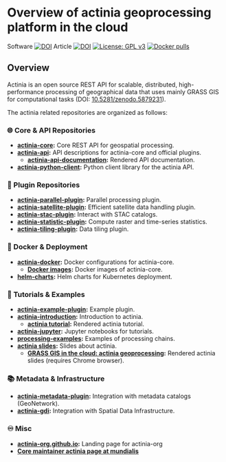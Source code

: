 # Overview of actinia geoprocessing platform in the cloud

Software [![DOI](https://zenodo.org/badge/DOI/10.5281/zenodo.5879231.svg)](https://doi.org/10.5281/zenodo.5879231)
Article [![DOI](https://zenodo.org/badge/DOI/10.5281/zenodo.2631917.svg)](https://doi.org/10.5281/zenodo.2631917)
[![License: GPL v3](https://img.shields.io/badge/License-GPL%20v3-blue.svg)](https://www.gnu.org/licenses/gpl-3.0)
[![Docker pulls](https://img.shields.io/docker/pulls/mundialis/actinia-core.svg)](https://hub.docker.com/r/mundialis/actinia-core)

## Overview

Actinia is an open source REST API for scalable, distributed, high-performance
processing of geographical data that uses mainly GRASS GIS for computational
tasks (DOI: [10.5281/zenodo.5879231](https://doi.org/10.5281/zenodo.5879231)).

The actinia related repositories are organized as follows:

### 🌐 Core & API Repositories

- **[actinia-core](https://github.com/actinia-org/actinia-core):** Core REST API for geospatial processing.
- **[actinia-api](https://github.com/actinia-org/actinia-api):** API descriptions for actinia-core and official plugins.
  - **[actinia-api-documentation](https://redocly.github.io/redoc/?url=https://actinia.mundialis.de/latest/swagger.json&nocors):** Rendered API documentation.
- **[actinia-python-client](https://github.com/actinia-org/actinia-python-client):** Python client library for the actinia API.

### 🔌 Plugin Repositories

- **[actinia-parallel-plugin](https://github.com/actinia-org/actinia-parallel-plugin):** Parallel processing plugin.
- **[actinia-satellite-plugin](https://github.com/actinia-org/actinia-satellite-plugin):** Efficient satellite data handling plugin.
- **[actinia-stac-plugin](https://github.com/actinia-org/actinia-stac-plugin):** Interact with STAC catalogs.
- **[actinia-statistic-plugin](https://github.com/actinia-org/actinia-statistic-plugin):** Compute raster and time-series statistics.
- **[actinia-tiling-plugin](https://github.com/actinia-org/actinia-tiling-plugin):** Data tiling plugin.

### 🐳 Docker & Deployment

- **[actinia-docker](https://github.com/actinia-org/actinia-docker):** Docker configurations for actinia-core.
  - **[Docker images](https://hub.docker.com/r/mundialis/actinia-core):** Docker images of actinia-core.
- **[helm-charts](https://github.com/actinia-org/helm-charts):** Helm charts for Kubernetes deployment.

### 📝 Tutorials & Examples

- **[actinia-example-plugin](https://github.com/actinia-org/actinia-example-plugin):** Example plugin.
- **[actinia-introduction](https://github.com/actinia-org/actinia-introduction):** Introduction to actinia.
  - **[actinia tutorial](https://actinia-org.github.io/actinia-core/):** Rendered actinia tutorial.
- **[actinia-jupyter](https://github.com/actinia-org/actinia-jupyter):** Jupyter notebooks for tutorials.
- **[processing-examples](https://github.com/actinia-org/processing-examples):** Examples of processing chains.
- **[actinia slides](https://github.com/actinia-org/slidess):** Slides about actinia.
  - **[GRASS GIS in the cloud: actinia geoprocessing](https://htmlpreview.github.io/?https://github.com/actinia-org/slides/blob/main/intro/index.html):** Rendered actinia slides (requires Chrome browser).

### 📚 Metadata & Infrastructure

- **[actinia-metadata-plugin](https://github.com/actinia-org/actinia-metadata-plugin):** Integration with metadata catalogs (GeoNetwork).
- **[actinia-gdi](https://github.com/actinia-org/actinia-gdi):** Integration with Spatial Data Infrastructure.

### ♾️ Misc

- **[actinia-org.github.io](https://github.com/actinia-org/actinia-org.github.io):** Landing page for actinia-org
- **[Core maintainer actinia page at mundialis](https://actinia.mundialis.de/)**
